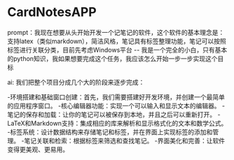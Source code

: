 # CardNotesAPP

prompt：我现在想要从头开始开发一个记笔记的软件，这个软件的基本理念是：支持latex（类似markdown），简洁风格，笔记具有标签整理功能，笔记可以按照标签进行关联分类，目前先考虑Windows平台 -- 我是一个完全的小白，只有基本的python知识，我如果想要完成这个任务，我应该怎么开始一步一步实现这个目标

ai: 我们把整个项目分成几个大的阶段来逐步完成：

-环境搭建和基础窗口创建：首先，我们需要搭建好开发环境，并创建一个最简单的应用程序窗口。
-核心编辑器功能：实现一个可以输入和显示文本的编辑器。
-笔记的保存和加载：让你的笔记可以被保存到本地，并且之后可以重新打开。
-LaTeX和Markdown支持：集成相应的库来解析和显示格式化的文本和数学公式。
-标签系统：设计数据结构来存储笔记和标签，并在界面上实现标签的添加和管理。
-笔记关联和检索：根据标签来筛选和查找笔记。
-界面美化和完善：让软件变得更美观、更易用。